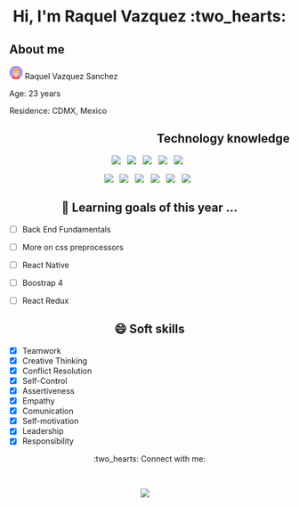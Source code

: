 <h1 align="center">Hi, I'm Raquel Vazquez :two_hearts: </h1>

<div display="flex">
    <div align="left">
        <h2><strong>About me</strong></h2><a href="https://github.com/raquellvazquez"><img src="https://raw.githubusercontent.com/raquellvazquez/to-do/develop/src/assets/girl.png" alt="Safari" width="24px" height="24px" /></a>
        Raquel Vazquez Sanchez
        <p>Age:  23 years </p>
        <p>Residence: CDMX, Mexico</p>
    </div>
    <div align="right">
        <h2><strong>Technology knowledge</strong></h2>
        <p align="center">
           <img src="https://img.shields.io/badge/-HTML5-E34F26?style=flat-square&logo=html5&logoColor=white" height="25" />&nbsp;&nbsp;
          <img src="https://img.shields.io/badge/-CSS3-5BA8EE?style=flat-square&logo=css3" height="25"/>&nbsp;&nbsp;
          <img src="https://img.shields.io/badge/javascript-F7DF1E.svg?&style=for-the-badge&logo=javascript&logoColor=white" height="25"/>&nbsp;&nbsp;
          <img src="https://img.shields.io/badge/-React-2496ED?style=flat-square&logo=react" height="25" />&nbsp;&nbsp;
             <img src="https://img.shields.io/badge/-Bootstrap-7044A3?style=flat-square&logo=bootstrap" height="25" />&nbsp;&nbsp;
            </p>
             <p align="center">
   <img src=https://img.shields.io/badge/-SCSS-CD6799?style=flat-square&logo=SASS" height="25"/>&nbsp;&nbsp;
    <img src="https://img.shields.io/badge/Git%20-%23F7DF1E.svg?&style=for-the-badge&color=000" height="25"/>&nbsp;&nbsp;
   <img src="https://img.shields.io/badge/GitHub%20-%23F7DF1E.svg?&style=for-the-badge&color=000" height="25"/>&nbsp;&nbsp;
   <img src="https://img.shields.io/badge/GitLab%20-%23F7DF1E.svg?&style=for-the-badge&color=FC6D26" height="25" />&nbsp;&nbsp;
   <img src="https://img.shields.io/badge/Docker%20-%23F7DF1E.svg?&style=for-the-badge&color=2496ED" />&nbsp;&nbsp;
   <img src="https://img.shields.io/badge/TypeScript%20-%23F7DF1E.svg?&style=for-the-badge&color=3178C6" />&nbsp;&nbsp;
        </p>
    </div>
</div>

<h2 align="center">
    🌱 Learning goals of this year ...
</h2>

- [ ] Back End Fundamentals
- [ ] More on css preprocessors
- [ ] React Native
- [ ] Boostrap 4
- [ ] React Redux


<h2 align="center">
    😄 Soft skills
</h2>

- [x] Teamwork
- [x] Creative Thinking
- [x] Conflict Resolution
- [x] Self-Control
- [x] Assertiveness
- [x] Empathy
- [x] Comunication
- [x] Self-motivation
- [x] Leadership
- [x] Responsibility

<p align='center'>
:two_hearts: Connect with me: 
</p>
<br/>
<p align='center'>
<a href="https://www.linkedin.com/in/raquel-vazquez-sanchez/"><img src="https://img.shields.io/badge/linkedin-%230077B5.svg?&style=for-the-badge&logo=linkedin&logoColor=white" height="25" /></a>&nbsp;&nbsp;&nbsp;&nbsp;
</p>

<!--
**raquellvazquez/raquellvazquez** is a ✨ _special_ ✨ repository because its `README.md` (this file) appears on your GitHub profile.

